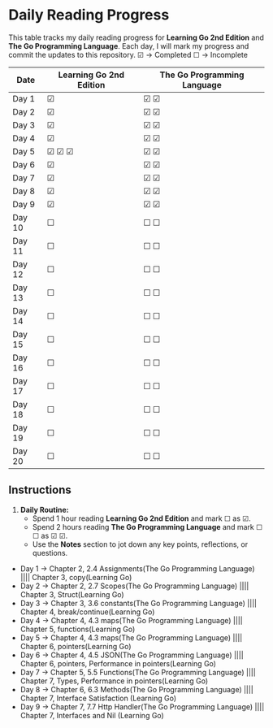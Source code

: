 # Daily Reading Progress

This table tracks my daily reading progress for **Learning Go 2nd Edition** and **The Go Programming Language**. Each day, I will mark my progress and commit the updates to this repository.
☑ -> Completed
☐ -> Incomplete

| Date       | Learning Go 2nd Edition | The Go Programming Language |
|------------|--------------------------|----------------------------|
| Day 1      | ☑                        | ☑  ☑                       |
| Day 2      | ☑                        | ☑  ☑                       |
| Day 3      | ☑                        | ☑  ☑                       |
| Day 4      | ☑                        | ☑  ☑                       |
| Day 5      | ☑ ☑ ☑                    | ☑  ☑                       |
| Day 6      | ☑                        | ☑  ☑                       |
| Day 7      | ☑                        | ☑  ☑                       |
| Day 8      | ☑                        | ☑  ☑                       |
| Day 9      | ☑                        | ☑  ☑                       |
| Day 10     | ☐                        | ☐  ☐                       |
| Day 11     | ☐                        | ☐  ☐                       |
| Day 12     | ☐                        | ☐  ☐                       |
| Day 13     | ☐                        | ☐  ☐                       |
| Day 14     | ☐                        | ☐  ☐                       |
| Day 15     | ☐                        | ☐  ☐                       |
| Day 16     | ☐                        | ☐  ☐                       |
| Day 17     | ☐                        | ☐  ☐                       |
| Day 18     | ☐                        | ☐  ☐                       |
| Day 19     | ☐                        | ☐  ☐                       |
| Day 20     | ☐                        | ☐  ☐                       |

## Instructions     

1. **Daily Routine:**
   - Spend 1 hour reading **Learning Go 2nd Edition** and mark ☐ as ☑.
   - Spend 2 hours reading **The Go Programming Language** and mark ☐ ☐ as ☑ ☑.
   - Use the **Notes** section to jot down any key points, reflections, or questions.

- Day 1 -> Chapter 2, 2.4 Assignments(The Go Programming Language)           |||| Chapter 3, copy(Learning Go)
- Day 2 -> Chapter 2, 2.7 Scopes(The Go Programming Language)                |||| Chapter 3, Struct(Learning Go)
- Day 3 -> Chapter 3, 3.6 constants(The Go Programming Language)             |||| Chapter 4, break/continue(Learning Go)
- Day 4 -> Chapter 4, 4.3 maps(The Go Programming Language)                  |||| Chapter 5, functions(Learning Go)
- Day 5 -> Chapter 4, 4.3 maps(The Go Programming Language)                  |||| Chapter 6, pointers(Learning Go)
- Day 6 -> Chapter 4, 4.5 JSON(The Go Programming Language)                  |||| Chapter 6, pointers, Performance in pointers(Learning Go)
- Day 7 -> Chapter 5, 5.5 Functions(The Go Programming Language)             |||| Chapter 7, Types, Performance in pointers(Learning Go)
- Day 8 -> Chapter 6, 6.3 Methods(The Go Programming Language)               |||| Chapter 7, Interface Satisfaction (Learning Go)
- Day 9 -> Chapter 7, 7.7 Http Handler(The Go Programming Language)          |||| Chapter 7, Interfaces and Nil (Learning Go)